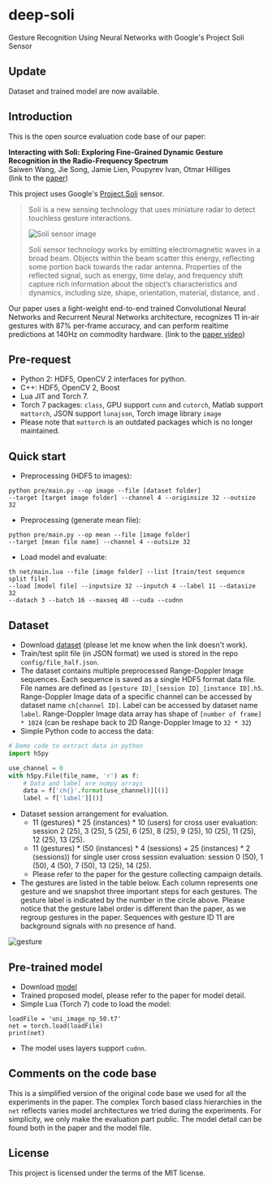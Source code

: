 # deep-soli

Gesture Recognition Using Neural Networks with Google's Project Soli Sensor

## Update

Dataset and trained model are now available.

## Introduction

This is the open source evaluation code base of our paper:

**Interacting with Soli: Exploring Fine-Grained Dynamic Gesture Recognition
in the Radio-Frequency Spectrum** <br />
Saiwen Wang, Jie Song, Jamie Lien, Poupyrev Ivan, Otmar Hilliges <br />
(link to the [paper](http://bit.ly/2ftSRcn))

This project uses Google's [Project Soli](atap.google.com/soli) sensor.

> Soli is a new sensing technology that uses miniature radar to
> detect touchless gesture interactions.
>
> ![Soli sensor image](http://bit.ly/2fbwLYm)
>
> Soli sensor technology works by emitting electromagnetic waves in a
> broad beam. Objects within the beam scatter this energy, reflecting
> some portion back towards the radar antenna. Properties of the
> reflected signal, such as energy, time delay, and frequency shift
> capture rich information about the object’s characteristics and
> dynamics, including size, shape, orientation, material, distance,
> and .

Our paper uses a light-weight end-to-end trained Convolutional Neural Networks
and Recurrent Neural Networks architecture, recognizes 11 in-air gestures
with 87% per-frame accuracy, and can perform realtime predictions at 140Hz
on commodity hardware. (link to the [paper video](http://bit.ly/2fDd9iJ))

## Pre-request

- Python 2: HDF5, OpenCV 2 interfaces for python.
- C++: HDF5, OpenCV 2, Boost
- Lua JIT and Torch 7.
- Torch 7 packages: `class`, GPU support `cunn` and `cutorch`, Matlab
  support `mattorch`, JSON support `lunajson`, Torch image library `image`
- Please note that `mattorch` is an outdated packages which is no
  longer maintained.

## Quick start

- Preprocessing (HDF5 to images):

```
python pre/main.py --op image --file [dataset folder]
--target [target image folder] --channel 4 --originsize 32 --outsize 32
```

- Preprocessing (generate mean file):

```
python pre/main.py --op mean --file [image folder]
--target [mean file name] --channel 4 --outsize 32
```

- Load model and evaluate:

```
th net/main.lua --file [image folder] --list [train/test sequence split file]
--load [model file] --inputsize 32 --inputch 4 --label 11 --datasize 32
--datach 3 --batch 16 --maxseq 40 --cuda --cudnn
```

## Dataset

- Download [dataset](https://polybox.ethz.ch/index.php/s/wG93iTUdvRU8EaT)
  (please let me know when the link doesn't work).
- Train/test split file (in JSON format) we used is stored in the repo
  `config/file_half.json`.
- The dataset contains multiple preprocessed Range-Doppler Image sequences.
  Each sequence is saved as a single HDF5 format data file. File names are
  defined as `[gesture ID]_[session ID]_[instance ID].h5`. Range-Doppler Image
  data of a specific channel can be accessed by dataset name `ch[channel ID]`.
  Label can be accessed by dataset name `label`. Range-Doppler Image
  data array has shape of `[number of frame] * 1024` (can be reshape back to 2D Range-Doppler Image to `32 * 32`)
- Simple Python code to access the data:

```python
# Demo code to extract data in python
import h5py

use_channel = 0
with h5py.File(file_name, 'r') as f:
    # Data and label are numpy arrays
    data = f['ch{}'.format(use_channel)][()]
    label = f['label'][()]
```

- Dataset session arrangement for evaluation.
  - 11 (gestures) * 25 (instances) * 10 (users) for cross user evaluation:
    session 2 (25), 3 (25), 5 (25), 6 (25), 8 (25), 9 (25), 10 (25), 11 (25),
    12 (25), 13 (25).
  - 11 (gestures) * (50 (instances) * 4 (sessions) +
    25 (instances) * 2 (sessions)) for single user
    cross session evaluation: session 0 (50), 1 (50), 4 (50), 7 (50),
    13 (25), 14 (25).
  - Please refer to the paper for the gesture collecting
    campaign details.
- The gestures are listed in the table below. Each column represents
  one gesture and we snapshot three important steps for each gestures.
  The gesture label is indicated by the number in the circle above. Please
  notice that the gesture label order is different than the paper, as
  we regroup gestures in the paper. Sequences with gesture ID 11 are
  background signals with no presence of hand.

![gesture](http://bit.ly/2fHcMRX)

## Pre-trained model

- Download [model](https://polybox.ethz.ch/index.php/s/0SEdZqkn433dbEh)
- Trained proposed model, please refer to the paper for model detail.
- Simple Lua (Torch 7) code to load the model:

```
loadFile = 'uni_image_np_50.t7'
net = torch.load(loadFile)
print(net)
```

- The model uses layers support `cudnn`.

## Comments on the code base

This is a simplified version of the original code base we used for all the
experiments in the paper. The complex Torch based class hierarchies in
the `net` reflects varies model architectures we tried during the
experiments. For simplicity, we only make the evaluation part public.
The model detail can be found both in the paper and the model file.

## License

This project is licensed under the terms of the MIT license.
